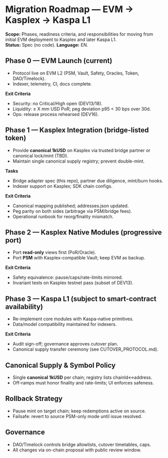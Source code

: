 # Migration Roadmap — EVM → Kasplex → Kaspa L1
**Scope:** Phases, readiness criteria, and responsibilities for moving from initial EVM deployment to Kasplex and later Kaspa L1.  
**Status:** Spec (no code). **Language:** EN.

## Phase 0 — EVM Launch (current)
- Protocol live on EVM L2 (PSM, Vault, Safety, Oracles, Token, DAO/Timelock).
- Indexer, telemetry, CI, docs complete.

**Exit Criteria**
- Security: no Critical/High open (DEV13/18).
- Liquidity: ≥ X mm USD PoR; peg deviation p95 < 30 bps over 30d.
- Ops: release process rehearsed (DEV16).

## Phase 1 — Kasplex Integration (bridge-listed token)
- Provide **canonical 1kUSD** on Kasplex via trusted bridge partner or canonical lock/mint (TBD).
- Maintain single canonical supply registry; prevent double-mint.

**Tasks**
- Bridge adapter spec (this repo), partner due diligence, mint/burn hooks.
- Indexer support on Kasplex; SDK chain configs.

**Exit Criteria**
- Canonical mapping published; addresses.json updated.
- Peg parity on both sides (arbitrage via PSM/bridge fees).
- Operational runbook for reorg/finality mismatch.

## Phase 2 — Kasplex Native Modules (progressive port)
- Port **read-only** views first (PoR/Oracle).
- Port **PSM** with Kasplex-compatible Vault; keep EVM as backup.

**Exit Criteria**
- Safety equivalence: pause/caps/rate-limits mirrored.
- Invariant tests on Kasplex testnet pass (subset of DEV13).

## Phase 3 — Kaspa L1 (subject to smart-contract availability)
- Re-implement core modules with Kaspa-native primitives.
- Data/model compatibility maintained for indexers.

**Exit Criteria**
- Audit sign-off; governance approves cutover plan.
- Canonical supply transfer ceremony (see CUTOVER_PROTOCOL.md).

## Canonical Supply & Symbol Policy
- Single **canonical 1kUSD** per chain; registry lists chainId↔address.
- Off-ramps must honor finality and rate-limits; UI enforces safeness.

## Rollback Strategy
- Pause mint on target chain; keep redemptions active on source.
- Failsafe: revert to source PSM-only mode until issue resolved.

## Governance
- DAO/Timelock controls bridge allowlists, cutover timetables, caps.
- All changes via on-chain proposal with public review window.

